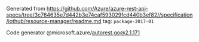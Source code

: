 Generated from https://github.com/Azure/azure-rest-api-specs/tree/3c764635e7d442b3e74caf593029fcd440b3ef82//specification/iothub/resource-manager/readme.md tag: `package-2017-01`

Code generator @microsoft.azure/autorest.go@2.1.171


